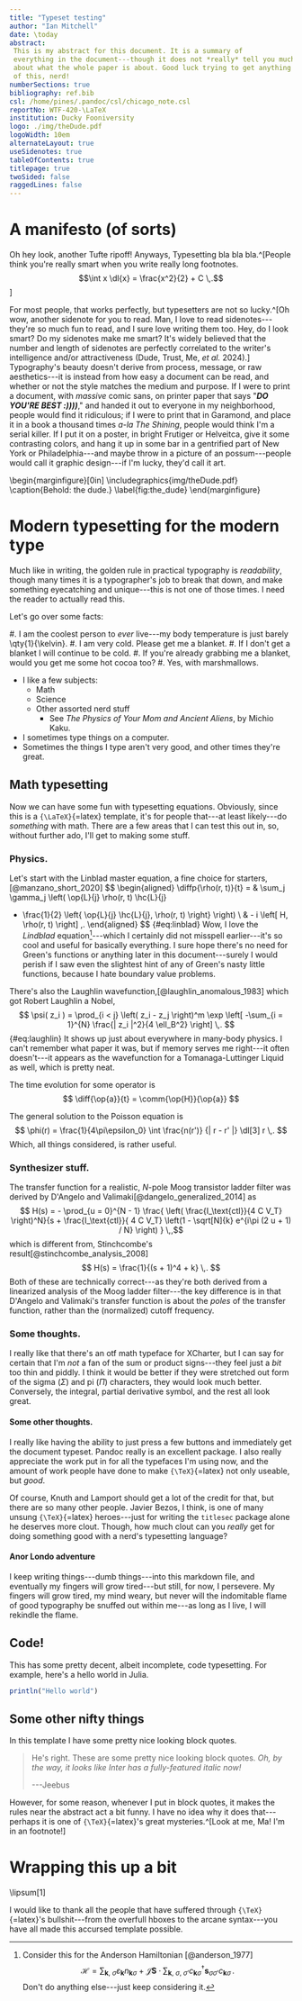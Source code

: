 ```yaml
---
title: "Typeset testing"
author: "Ian Mitchell"
date: \today
abstract:
 This is my abstract for this document. It is a summary of
 everything in the document---though it does not *really* tell you much
 about what the whole paper is about. Good luck trying to get anything out
 of this, nerd!
numberSections: true
bibliography: ref.bib
csl: /home/pines/.pandoc/csl/chicago_note.csl
reportNo: WTF-420-\LaTeX
institution: Ducky Fooniversity
logo: ./img/theDude.pdf
logoWidth: 10em
alternateLayout: true
useSidenotes: true
tableOfContents: true
titlepage: true
twoSided: false
raggedLines: false
---
```


# A manifesto (of sorts)
Oh hey look, another Tufte ripoff! Anyways,
Typesetting bla bla bla.^[People think you're really smart when you write really
long footnotes. $$\int x \dl{x} = \frac{x^2}{2} + C \,.$$]

For most people, that works perfectly, but typesetters are not so lucky.^[Oh
wow, another sidenote for you to read. Man, I love to read sidenotes---they're
so much fun to read, and I sure love writing them too. Hey, do I look smart?
Do my sidenotes make me smart? It's widely believed that the number and length
of sidenotes are perfectly correlated to the writer's intelligence and/or
attractiveness (Dude, Trust, Me, *et al.* 2024).]
Typography's beauty doesn't derive from process, message, or raw 
aesthetics---it is instead from how easy a document can be read, and 
whether or not the style matches the medium and purpose. If I were to 
print a document, with *massive* comic sans, on printer paper that says 
"***DO YOU'RE BEST :))))***," and handed it out to everyone in my 
neighborhood, people would find it ridiculous; if I were to print that in 
Garamond, and place it in a book a thousand times *a-la The Shining*, 
people would think I'm a serial killer. If I put it on a poster, in bright 
Frutiger or Helveitca, give it some contrasting colors, and hang it up in 
some bar in a gentrified part of New York or Philadelphia---and maybe throw
in a picture of an possum---people would call it graphic design---if I'm 
lucky, they'd call it art.

\begin{marginfigure}[0in]
    \includegraphics{img/theDude.pdf}
    \caption{Behold: the dude.}
    \label{fig:the_dude}
\end{marginfigure}
<!--![You've already seen this guy, haven't you?](img/theDude.pdf)-->


# Modern typesetting for the modern type
Much like in writing, the golden rule in practical typography is
*readability*, though many times it is a typographer's job to break that down, 
and make something eyecatching and unique---this is not one of those times. 
I need the reader to actually read this.

Let's go over some facts:

#. I am the coolest person to *ever* live---my body temperature is just barely
   \qty{1}{\kelvin}.
#. I am very cold. Please get me a blanket.
    #. If I don't get a blanket I will continue to be cold.
    #. If you're already grabbing me a blanket, would you get me some hot
       cocoa too?
       #. Yes, with marshmallows.

+ I like a few subjects:
    + Math
    + Science
    + Other assorted nerd stuff
        + See *The Physics of Your Mom and Ancient Aliens*, by Michio Kaku.
+ I sometimes type things on a computer.
+ Sometimes the things I type aren't very good, and other times they're great.


[delay]: https://github.com/pretentiousUsername/delay

## Math typesetting
Now we can have some fun with typesetting equations. Obviously, since this
is a `{\LaTeX}`{=latex} template, it's for people that---at least likely---do 
*something* with math. There are a few areas that I can test this out in,
so, without further ado, I'll get to making some stuff.


### Physics.
Let's start with the Linblad master equation, a fine
choice for starters,[@manzano_short_2020]
$$ \begin{aligned}
\diffp{\rho(r, t)}{t} = 
& \sum_j \gamma_j \left( \op{L}{j} \rho(r, t) \hc{L}{j}
- \frac{1}{2} \left\{ \op{L}{j} \hc{L}{j}, \rho(r, t) \right\} \right) \\
& - i \left[ H, \rho(r, t) \right] \,. \end{aligned} $$ {#eq:linblad}
Wow, I love the *Lindblad* equation[^other_note]---which I certainly did not
misspell earlier---it's so cool and useful for basically everything. I sure
hope there's no need for Green's functions or anything later in this
document---surely I would perish if I saw even the slightest hint of any of
Green's nasty little functions, because I hate boundary value problems.

There's also the Laughlin wavefunction,[@laughlin_anomalous_1983] which 
got Robert Laughlin a Nobel,
$$ \psi( z_i ) = \prod_{i < j} \left( z_i - z_j \right)^m
\exp \left[ -\sum_{i = 1}^{N} \frac{| z_i |^2}{4 \ell_B^2}
\right] \,. $$ {#eq:laughlin}
It shows up just about everywhere in many-body physics. I can't remember
what paper it was, but if memory serves me right---it often
doesn't---it appears as the wavefunction for a Tomanaga-Luttinger Liquid
as well, which is pretty neat.

The time evolution for some operator is
$$ \diff{\op{a}}{t} = \comm{\op{H}}{\op{a}} $$

The general solution to the Poisson equation is
$$ \phi(r) = \frac{1}{4\pi\epsilon_0} \int \frac{n(r')}
{| r - r' |} \dl[3] r \,. $$
Which, all things considered, is rather useful.


[^other_note]: Consider this for the Anderson Hamiltonian [@anderson_1977]
    $$\mathcal{H} = \sum_{\mathbf{k},~ \sigma} \varepsilon_\mathbf{k}
        n_{\mathbf{k}\sigma}
        + \mathcal{J} \mathbf{S} \cdot \sum_{\mathbf{k},~ \sigma,~ \sigma'} c_{\mathbf{k}\sigma}^\dagger \mathbf{s}_{\sigma\sigma'} c_{\mathbf{k}\sigma}\,.$$
    Don't do anything else---just keep considering it.

### Synthesizer stuff.
The transfer function for a realistic, $N$-pole Moog transistor ladder 
filter was derived by D'Angelo and Valimaki[@dangelo_generalized_2014] as
$$ H(s) = - \prod_{u = 0}^{N - 1} \frac{
\left( \frac{I_\text{ctl}}{4 C V_T} \right)^N}{s + \frac{I_\text{ctl}}{
4 C V_T} \left(1 - \sqrt[N]{k} e^{i\pi (2 u + 1) / N} \right) } \,,$$
which is different from, Stinchcombe's result[@stinchcombe_analysis_2008]
$$ H(s) = \frac{1}{(s + 1)^4 + k} \,. $$
Both of these are technically correct---as they're both derived from a
linearized analysis of the Moog ladder filter---the key difference is
in that D'Angelo and Valimaki's transfer function is about the *poles* of 
the transfer function, rather than the (normalized) cutoff frequency.


### Some thoughts.
I really like that there's an otf math typeface for XCharter, but I can
say for certain that I'm *not* a fan of the sum or product signs---they
feel just a *bit* too thin and piddly. I think it would be better if they
were stretched out form of the sigma ($\Sigma$) and pi ($\Pi$) characters,
they would look much better. Conversely, the integral, partial derivative 
symbol, and the rest all look great.



#### Some other thoughts.
I really like having the ability to just press a few buttons and immediately
get the document typeset. Pandoc really is an excellent package. I also really
appreciate the work put in for all the typefaces I'm using now, and the amount
of work people have done to make `{\TeX}`{=latex} not only useable, but *good*.

Of course, Knuth and Lamport should get a lot of the credit for that, but there 
are so many other people. Javier Bezos, I think, is one of many unsung 
`{\TeX}`{=latex} heroes---just for writing the `titlesec` package alone he 
deserves more clout. Though, how much clout can you *really* get for doing
something good with a nerd's typesetting language?


#### Anor Londo adventure
I keep writing things---dumb things---into this markdown file, and eventually
my fingers will grow tired---but still, for now, I persevere. My fingers
will grow tired, my mind weary, but never will the indomitable flame of
good typography be snuffed out within me---as long as I live, I will
rekindle the flame.

## Code!
This has some pretty decent, albeit incomplete, code typesetting. For
example, here's a hello world in Julia.
```julia
println("Hello world")
```

## Some other nifty things
In this template I have some pretty nice looking block quotes.

> He's right. These are some pretty nice looking block quotes. *Oh, by the way,*
> *it looks like Inter has a fully-featured italic now!*
>
> ---Jeebus

However, for some reason, whenever I put in block quotes, it makes the
rules near the abstract act a bit funny. I have no idea why it does
that---perhaps it is one of `{\TeX}`{=latex}'s great mysteries.^[Look at me, 
Ma! I'm in an footnote!]


# Wrapping this up a bit
\lipsum[1]

I would like to thank all the people that have suffered through 
`{\TeX}`{=latex}'s bullshit---from the overfull hboxes to the arcane
syntax---you have all made this accursed template possible. <!--\rlap{°}.-->
